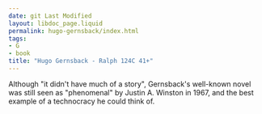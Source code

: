 ```yaml
---
date: git Last Modified
layout: libdoc_page.liquid
permalink: hugo-gernsback/index.html
tags:
- G
- book
title: "Hugo Gernsback - Ralph 124C 41+"
---
```


Although "it didn't have much of a story", Gernsback's  well-known novel was still seen as "phenomenal" by Justin A. Winston in 1967,  and the best example of a technocracy he could think of.